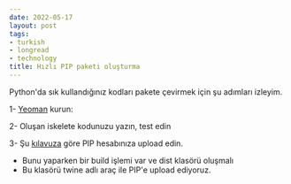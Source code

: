 ```yaml
---
date: 2022-05-17
layout: post
tags:
- turkish
- longread
- technology
title: Hızlı PIP paketi oluşturma
---
```


Python'da sık kullandığınız kodları pakete çevirmek için şu adımları izleyim.

1- [Yeoman](https://suatatan.wordpress.com/2022/05/18/yeoman-ne-ise-yarar/) kurun:

2- Oluşan iskelete kodunuzu yazın, test edin

3- Şu [kılavuza](https://getpocket.com/read/3227744195) göre PIP hesabınıza upload edin.

- Bunu yaparken bir build işlemi var ve dist klasörü oluşmalı
- Bu klasörü twine adlı araç ile PIP'e upload ediyoruz.
